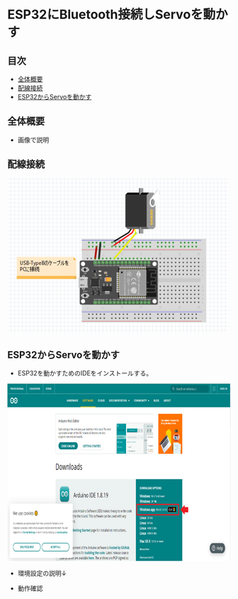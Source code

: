 # ESP32にBluetooth接続しServoを動かす  
## 目次  
- [全体概要](#content1)  
- [配線接続](#content2)  
- [ESP32からServoを動かす](#content3)  

<h2 id="content1">全体概要</h2>  

- 画像で説明

<h2 id="content2">配線接続</h2>  

<img alt="OSインストーラ画像" src="./img/servo.png" width="500" height="350">   

<h2 id="content3">ESP32からServoを動かす</h2>  

- ESP32を動かすためのIDEをインストールする。  
<img alt="OSインストーラ画像" src="./img/スクリーンショット 2022-04-01 101506.png" width="700" height="400">   

- 環境設定の説明↓  

- 動作確認  
  